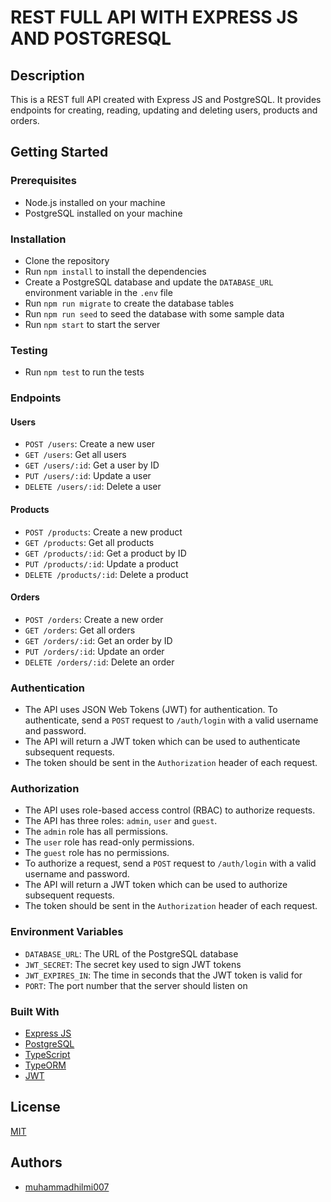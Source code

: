 # REST FULL API WITH EXPRESS JS AND POSTGRESQL

## Description

This is a REST full API created with Express JS and PostgreSQL. It provides endpoints for creating, reading, updating and deleting users, products and orders.

## Getting Started

### Prerequisites

* Node.js installed on your machine
* PostgreSQL installed on your machine

### Installation

* Clone the repository
* Run `npm install` to install the dependencies
* Create a PostgreSQL database and update the `DATABASE_URL` environment variable in the `.env` file
* Run `npm run migrate` to create the database tables
* Run `npm run seed` to seed the database with some sample data
* Run `npm start` to start the server

### Testing

* Run `npm test` to run the tests

### Endpoints

#### Users

* `POST /users`: Create a new user
* `GET /users`: Get all users
* `GET /users/:id`: Get a user by ID
* `PUT /users/:id`: Update a user
* `DELETE /users/:id`: Delete a user

#### Products

* `POST /products`: Create a new product
* `GET /products`: Get all products
* `GET /products/:id`: Get a product by ID
* `PUT /products/:id`: Update a product
* `DELETE /products/:id`: Delete a product

#### Orders

* `POST /orders`: Create a new order
* `GET /orders`: Get all orders
* `GET /orders/:id`: Get an order by ID
* `PUT /orders/:id`: Update an order
* `DELETE /orders/:id`: Delete an order

### Authentication

* The API uses JSON Web Tokens (JWT) for authentication. To authenticate, send a `POST` request to `/auth/login` with a valid username and password.
* The API will return a JWT token which can be used to authenticate subsequent requests.
* The token should be sent in the `Authorization` header of each request.

### Authorization

* The API uses role-based access control (RBAC) to authorize requests.
* The API has three roles: `admin`, `user` and `guest`.
* The `admin` role has all permissions.
* The `user` role has read-only permissions.
* The `guest` role has no permissions.
* To authorize a request, send a `POST` request to `/auth/login` with a valid username and password.
* The API will return a JWT token which can be used to authorize subsequent requests.
* The token should be sent in the `Authorization` header of each request.

### Environment Variables

* `DATABASE_URL`: The URL of the PostgreSQL database
* `JWT_SECRET`: The secret key used to sign JWT tokens
* `JWT_EXPIRES_IN`: The time in seconds that the JWT token is valid for
* `PORT`: The port number that the server should listen on

### Built With

* [Express JS](https://expressjs.com/)
* [PostgreSQL](https://www.postgresql.org/)
* [TypeScript](https://www.typescriptlang.org/)
* [TypeORM](https://typeorm.io/)
* [JWT](https://jwt.io/)

## License

[MIT](https://choosealicense.com/licenses/mit/)

## Authors

* [muhammadhilmi007](https://github.com/muhammadhilmi007)
